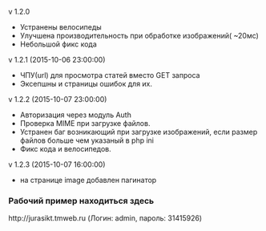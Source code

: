 v 1.2.0

- Устранены велосипеды 
- Улучшена производительность при обработке изображений( ~20мс) 
- Небольшой фикс кода 


v 1.2.1 (2015-10-06 23:00:00)

- ЧПУ(url) для просмотра статей вместо GET запроса
- Эксепшны и страницы ошибок для их.

v 1.2.2 (2015-10-07 23:00:00)

- Авторизация через модуль Auth
- Проверка MIME при загрузке файлов.
- Устранен баг возникающий при загрузке изображений,
  если размер файлов больше чем указаный в php ini
- Фикс кода и велосипедов.

v 1.2.3 (2015-10-07 16:00:00)

- на странице image добавлен пагинатор

<h3> Рабочий пример находиться здесь </h3>
<a ref = "http://jurasikt.tmweb.ru/"> http://jurasikt.tmweb.ru </a>
(Логин: admin, пароль: 31415926)